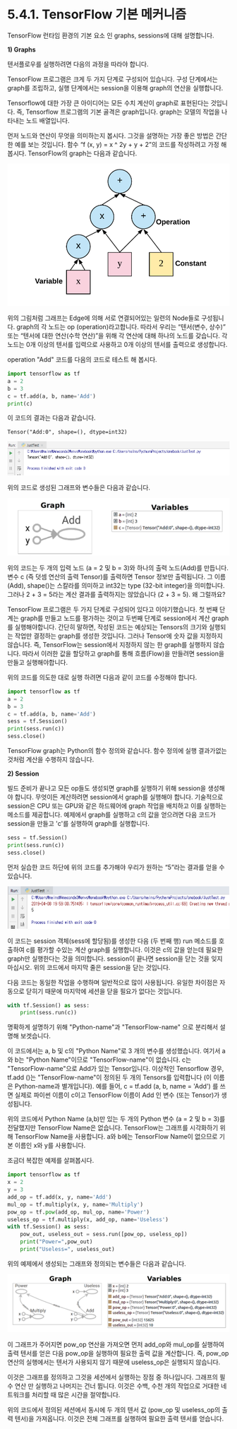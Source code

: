 # 5.4.1.  TensorFlow 기본 메커니즘

TensorFlow 런타임 환경의 기본 요소 인 graphs, sessions에 대해 설명합니다.

**1\)    Graphs**

텐서플로우를 실행하려면 다음의 과정을 따라야 합니다.

TensorFlow 프로그램은 크게 두 가지 단계로 구성되어 있습니다. 구성 단계에서는 graph를 조립하고, 실행 단계에서는 session을 이용해 graph의 연산을 실행합니다.

Tensorflow에 대한 가장 큰 아이디어는 모든 수치 계산이 graph로 표현된다는 것입니다. 즉, Tensorflow 프로그램의 기본 골격은 graph입니다. graph는 모델의 작업을 나타내는 노드 배열입니다.

먼저 노드와 연산이 무엇을 의미하는지 봅시다. 그것을 설명하는 가장 좋은 방법은 간단한 예를 보는 것입니다. 함수 “f \(x, y\) = x ^ 2y + y + 2”의 코드를 작성하려고 가정 해 봅시다. TensorFlow의 graph는 다음과 같습니다.

![](../../.gitbook/assets/54101.png)

위의 그림처럼 그래프는  Edge에 의해 서로 연결되어있는 일련의 Node들로 구성됩니다. graph의 각 노드는 op \(operation\)라고합니다. 따라서 우리는 “텐서\(변수, 상수\)” 또는 “텐서에 대한 연산\(수학 연산\)”을 위해 각 연산에 대해 하나의 노드를 갖습니다. 각 노드는 0개 이상의 텐서를 입력으로 사용하고 0개 이상의 텐서를 출력으로 생성합니다.

operation  "Add" 코드를 다음의 코드로 테스트 해 봅시다.

```python
import tensorflow as tf
a = 2
b = 3
c = tf.add(a, b, name='Add')
print(c)
```

이 코드의 결과는 다음과 같습니다.

```text
Tensor("Add:0", shape=(), dtype=int32)
```

![](../../.gitbook/assets/54104.png)

위의 코드로 생성된 그래프와 변수들은 다음과 같습니다.

![](../../.gitbook/assets/54102.png)

위의 코드는 두 개의 입력 노드 \(a = 2 및 b = 3\)와 하나의 출력 노드\(Add\)를 만듭니다. 변수 c \(즉 덧셈 연산의 출력 Tensor\)를 출력하면 Tensor 정보만 출력됩니다. 그 이름 \(Add\), shape\(\)는 스칼라를 의미하고 int32는 type \(32-bit integer\)을 의미합니다. 그러나 2 + 3 = 5라는 계산 결과를 출력하지는 않았습니다 \(2 + 3 = 5\). 왜 그럴까요?

TensorFlow 프로그램은 두 가지 단계로 구성되어 있다고 이야기했습니다. 첫 번째 단계는 graph를 만들고 노드를 평가하는 것이고 두번째 단계로 session에서 계산 graph를 실행해야합니다. 간단히 말하면, 작성된 코드는 예상되는 Tensors의 크기와 실행되는 작업만 결정하는 graph를 생성한 것입니다. 그러나 Tensor에 숫자 값을 지정하지 않습니다. 즉, TensorFlow는 session에서 지정하지 않는 한 graph를 실행하지 않습니다. 따라서 이러한 값을 할당하고 graph를 통해 흐름\(Flow\)을 만들려면 session을 만들고 실행해야합니다.

위의 코드를 의도한 대로 실행 하려면 다음과 같이 코드를 수정해야 합니다.

```python
import tensorflow as tf
a = 2
b = 3
c = tf.add(a, b, name='Add')
sess = tf.Session()
print(sess.run(c))
sess.close()
```

TensorFlow graph는 Python의 함수 정의와 같습니다. 함수 정의에 실행 결과가없는 것처럼 계산을 수행하지 않습니다.

**2\)    Session**

빌드 준비가 끝나고 모든 op들도 생성되면 graph를 실행하기 위해 session을 생성해야 합니다. 무엇이든 계산하려면 session에서 graph를 실행해야 합니다. 기술적으로 session은 CPU 또는 GPU와 같은 하드웨어에 graph 작업을 배치하고 이를 실행하는 메소드를 제공합니다. 예제에서 graph를 실행하고 c의 값을 얻으려면 다음 코드가 session을 만들고 'c'를 실행하여 graph를 실행합니다.

```python
sess = tf.Session()
print(sess.run(c))
sess.close()
```

먼저 실습한 코드 하단에 위의 코드를 추가해야 우리가 원하는 “5”라는 결과를 얻을 수 있습니다.

![](../../.gitbook/assets/54105.png)

이 코드는 session 객체\(sess에 할당됨\)를 생성한 다음 \(두 번째 행\) run 메소드를 호출하여 c를 평가할 수있는 계산 graph를 실행합니다. 이것은 c의 값을 얻는데 필요한 graph만 실행한다는 것을 의미합니다. session이 끝나면 session을 닫는 것을 잊지 마십시오. 위의 코드에서 마지막 줄은 session을 닫는 것입니다.

다음 코드는 동일한 작업을 수행하며 일반적으로 많이 사용됩니다. 유일한 차이점은 자동으로 닫히기 때문에 마지막에 세션을 닫을 필요가 없다는 것입니다.

```python
with tf.Session() as sess:
    print(sess.run(c))
```

명확하게 설명하기 위해 "Python-name"과 "TensorFlow-name" 으로 분리해서 설명해 보겟습니다.

이 코드에서는 a, b 및 c의 "Python Name"로 3 개의 변수를 생성했습니다. 여기서 a와 b는 "Python Name"이므로 "TensorFlow-name"이 없습니다. c는 "TensorFlow-name"으로 Add가 있는 Tensor입니다. 이상적인 Tensorflow 경우, tf.add \(\)는 "TensorFlow-name"이 정의된 두 개의 Tensors를 입력합니다 \(이 이름은 Python-name과 별개입니다\). 예를 들어,  c = tf.add \(a, b, name = 'Add'\) 를 쓰면 실제로 파이썬 이름이 c이고 TensorFlow 이름이 Add 인 변수 \(또는 Tensor\)가 생성됩니다.

위의 코드에서 Python Name \(a,b\)만 있는 두 개의 Python 변수 \(a = 2 및 b = 3\)를 전달했지만 TensorFlow Name은 없습니다. TensorFlow는 그래프를 시각화하기 위해 TensorFlow Name을 사용합니다. a와 b에는 TensorFlow Name이 없으므로 기본 이름인 x와 y를 사용합니다.

조금더 복잡한 예제를 살펴봅시다.

```python
import tensorflow as tf
x = 2
y = 3
add_op = tf.add(x, y, name='Add')
mul_op = tf.multiply(x, y, name='Multiply')
pow_op = tf.pow(add_op, mul_op, name='Power')
useless_op = tf.multiply(x, add_op, name='Useless')
with tf.Session() as sess:
    pow_out, useless_out = sess.run([pow_op, useless_op])
    print("Power=",pow_out)
    print("Useless=", useless_out)
```

위의 예제에서 생성되는 그래프와 정의되는 변수들은 다음과 같습니다.

![](../../.gitbook/assets/54103.png)

이 그래프가 주어지면 pow\_op 연산을 가져오면 먼저 add\_op와 mul\_op를 실행하여 출력 텐서를 얻은 다음 pow\_op을 실행하여 필요한 출력 값을 계산합니다. 즉, pow\_op 연산의 실행에서는 텐서가 사용되지 않기 때문에 useless\_op은 실행되지 않습니다.

이것은 그래프를 정의하고 그것을 세션에서 실행하는 장점 중 하나입니다. 그래프의 필수 연산 만 실행하고 나머지는 건너 뜁니다. 이것은 수백, 수천 개의 작업으로 거대한 네트워크를 처리할 때  많은 시간을 절약합니다.

위의 코드에서 정의된 세션에서 동시에 두 개의 텐서 값 \(pow\_op 및 useless\_op의 출력 텐서\)을 가져옵니다. 이것은 전체 그래프를 실행하여 필요한 출력 텐서를 얻습니다.

